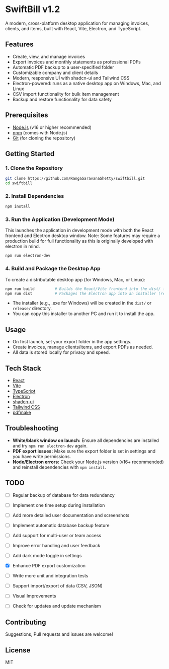 # SwiftBill v1.2

A modern, cross-platform desktop application for managing invoices, clients, and items, built with React, Vite, Electron, and TypeScript.

## Features
- Create, view, and manage invoices
- Export invoices and monthly statements as professional PDFs
- Automatic PDF backup to a user-specified folder
- Customizable company and client details
- Modern, responsive UI with shadcn-ui and Tailwind CSS
- Electron-powered: runs as a native desktop app on Windows, Mac, and Linux
- CSV import functionality for bulk item management
- Backup and restore functionality for data safety

## Prerequisites
- [Node.js](https://nodejs.org/) (v16 or higher recommended)
- [npm](https://www.npmjs.com/) (comes with Node.js)
- [Git](https://git-scm.com/) (for cloning the repository)

## Getting Started

### 1. Clone the Repository
```sh
git clone https://github.com/RangaSaravanaShetty/swiftbill.git
cd swiftbill
```

### 2. Install Dependencies
```sh
npm install
```

### 3. Run the Application (Development Mode)
This launches the application in development mode with both the React frontend and Electron desktop window. Note: Some features may require a production build for full functionality as this is originally developed with electron in mind.

```sh
npm run electron-dev
```

### 4. Build and Package the Desktop App
To create a distributable desktop app (for Windows, Mac, or Linux):

```sh
npm run build         # Builds the React/Vite frontend into the dist/ folder
npm run dist          # Packages the Electron app into an installer (requires electron-builder)
```

- The installer (e.g., .exe for Windows) will be created in the `dist/` or `release/` directory.
- You can copy this installer to another PC and run it to install the app.

## Usage
- On first launch, set your export folder in the app settings.
- Create invoices, manage clients/items, and export PDFs as needed.
- All data is stored locally for privacy and speed.

## Tech Stack
- [React](https://react.dev/)
- [Vite](https://vitejs.dev/)
- [TypeScript](https://www.typescriptlang.org/)
- [Electron](https://www.electronjs.org/)
- [shadcn-ui](https://ui.shadcn.com/)
- [Tailwind CSS](https://tailwindcss.com/)
- [pdfmake](https://pdfmake.github.io/docs/)

## Troubleshooting
- **White/blank window on launch:** Ensure all dependencies are installed and try `npm run electron-dev` again.
- **PDF export issues:** Make sure the export folder is set in settings and you have write permissions.
- **Node/Electron errors:** Check your Node.js version (v16+ recommended) and reinstall dependencies with `npm install`.

## TODO
- [ ] Regular backup of database for data redundancy
- [ ] Implement one time setup during installation
- [ ] Add more detailed user documentation and screenshots
- [ ] Implement automatic database backup feature
- [ ] Add support for multi-user or team access
- [ ] Improve error handling and user feedback
- [ ] Add dark mode toggle in settings
- [x] Enhance PDF export customization
- [ ] Write more unit and integration tests
- [ ] Support import/export of data (CSV, JSON)
- [ ] Visual Improvements
- [ ] Check for updates and update mechanism


## Contributing
Suggestions, Pull requests and issues are welcome!

## License
MIT
